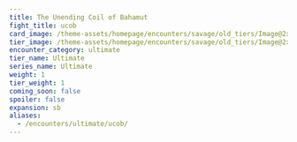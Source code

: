 ```yaml
---
title: The Unending Coil of Bahamut
fight_title: ucob
card_image: /theme-assets/homepage/encounters/savage/old_tiers/Image@2x.png
tier_image: /theme-assets/homepage/encounters/savage/old_tiers/Image@2x.png
encounter_category: ultimate
tier_name: Ultimate
series_name: Ultimate
weight: 1
tier_weight: 1
coming_soon: false
spoiler: false
expansion: sb
aliases:
  - /encounters/ultimate/ucob/
---
```

